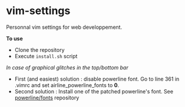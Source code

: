 vim-settings
============

Personnal vim settings for web developpement.

**To use**
* Clone the repository
* Execute `install.sh` script

_In case of graphical glitches in the top/bottom bar_
* First (and easiest) solution : disable powerline font.
  Go to line 361 in .vimrc and set airline_powerline_fonts to **0**.
* Second solution : Install one of the patched powerline's font.
  See [powerline/fonts](https://github.com/powerline/fonts) repository
